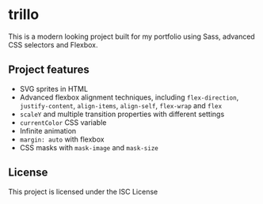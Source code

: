 # trillo

This is a modern looking project built for my portfolio using Sass, advanced CSS selectors and Flexbox.

## Project features

- SVG sprites in HTML
- Advanced flexbox alignment techniques, including `flex-direction`, `justify-content`, `align-items`, `align-self`, `flex-wrap` and `flex`
- `scaleY` and multiple transition properties with different settings
- `currentColor` CSS variable
- Infinite animation
- `margin: auto` with flexbox
- CSS masks with `mask-image` and `mask-size`

## License

This project is licensed under the ISC License
